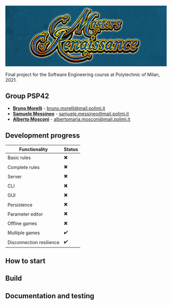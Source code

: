 ![game banner](./banner.png)

Final project for the Software Engineering course at Polytechnic of Milan, 2021.

## Group PSP42
- **[Bruno Morelli](https://github.com/BrunoMor99)** - bruno.morelli@mail.polimi.it
- **[Samuele Messineo](https://github.com/SamueleMessineo)** - samuele.messineo@mail.polimi.it
- **[Alberto Mosconi](https://github.com/albertomosconi)** - albertomaria.mosconi@mail.polimi.it

[//]: # (symbols ✔️ ✖️)

## Development progress
| Functionality | Status |
|--- | --- | 
|Basic rules|✖️|
|Complete rules|✖️|
|Server|✖️|
|CLI|✖️|
|GUI|✖️|
|Persistence|✖️|
|Parameter editor|✖️|
|Offline games|✖️|
|Multiple games|✔️|
|Disconnection resilience|✔️|

## How to start

## Build

## Documentation and testing
